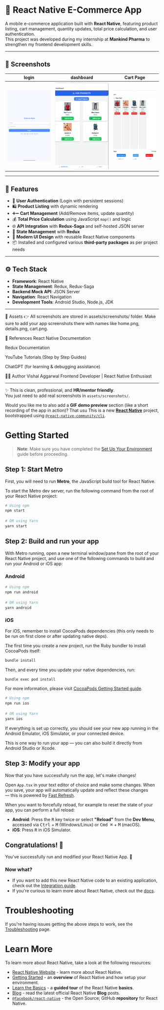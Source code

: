 # 🛒 React Native E-Commerce App

A mobile e-commerce application built with **React Native**, featuring product listing, cart management, quantity updates, total price calculation, and user authentication.  
This project was developed during my internship at **Mankind Pharma** to strengthen my frontend development skills.

---

## 📱 Screenshots

| login | dashboard | Cart Page |
|-------------|----------------|-----------|
| ![LOGIN](assets/screenshot/LOGINPAGE.png) | ![DASHBOARD](assets/screenshot/DASHBOARD.png) | ![Cart](assets/screenshot/CART.png) |

---

## 🚀 Features

- 🔑 **User Authentication** (Login with persistent sessions)  
- 🛍️ **Product Listing** with dynamic rendering  
- ➕➖ **Cart Management** (Add/Remove items, update quantity)  
- 💰 **Total Price Calculation** using JavaScript `map()` and logic  
- 🌐 **API Integration** with **Redux-Saga** and self-hosted JSON server  
- 🔄 **State Management** with **Redux**  
- 🎨 **Modern UI Design** with reusable React Native components  
- 📦 Installed and configured various **third-party packages** as per project needs  

---

## ⚙️ Tech Stack

- **Framework**: React Native  
- **State Management**: Redux, Redux-Saga  
- **Backend Mock API**: JSON Server  
- **Navigation**: React Navigation  
- **Development Tools**: Android Studio, Node.js, JDK  

---

📸 Assets
👉 All screenshots are stored in assets/screenshots/ folder.
Make sure to add your app screenshots there with names like home.png, details.png, cart.png.

🙏 References
React Native Documentation

Redux Documentation

YouTube Tutorials (Step by Step Guides)

ChatGPT (for learning & debugging assistance)

👨‍💻 Author
Vishal Aggarwal
Frontend Developer | React Native Enthusiast

---

✨ This is clean, professional, and **HR/mentor friendly**.  
You just need to add real screenshots in `assets/screenshots/`.  

Would you like me to also add a **GIF demo preview** section (like a short recording of the app in action)? That usu
This is a new [**React Native**](https://reactnative.dev) project, bootstrapped using [`@react-native-community/cli`](https://github.com/react-native-community/cli).

# Getting Started

> **Note**: Make sure you have completed the [Set Up Your Environment](https://reactnative.dev/docs/set-up-your-environment) guide before proceeding.

## Step 1: Start Metro

First, you will need to run **Metro**, the JavaScript build tool for React Native.

To start the Metro dev server, run the following command from the root of your React Native project:

```sh
# Using npm
npm start

# OR using Yarn
yarn start
```

## Step 2: Build and run your app

With Metro running, open a new terminal window/pane from the root of your React Native project, and use one of the following commands to build and run your Android or iOS app:

### Android

```sh
# Using npm
npm run android

# OR using Yarn
yarn android
```

### iOS

For iOS, remember to install CocoaPods dependencies (this only needs to be run on first clone or after updating native deps).

The first time you create a new project, run the Ruby bundler to install CocoaPods itself:

```sh
bundle install
```

Then, and every time you update your native dependencies, run:

```sh
bundle exec pod install
```

For more information, please visit [CocoaPods Getting Started guide](https://guides.cocoapods.org/using/getting-started.html).

```sh
# Using npm
npm run ios

# OR using Yarn
yarn ios
```

If everything is set up correctly, you should see your new app running in the Android Emulator, iOS Simulator, or your connected device.

This is one way to run your app — you can also build it directly from Android Studio or Xcode.

## Step 3: Modify your app

Now that you have successfully run the app, let's make changes!

Open `App.tsx` in your text editor of choice and make some changes. When you save, your app will automatically update and reflect these changes — this is powered by [Fast Refresh](https://reactnative.dev/docs/fast-refresh).

When you want to forcefully reload, for example to reset the state of your app, you can perform a full reload:

- **Android**: Press the <kbd>R</kbd> key twice or select **"Reload"** from the **Dev Menu**, accessed via <kbd>Ctrl</kbd> + <kbd>M</kbd> (Windows/Linux) or <kbd>Cmd ⌘</kbd> + <kbd>M</kbd> (macOS).
- **iOS**: Press <kbd>R</kbd> in iOS Simulator.

## Congratulations! :tada:

You've successfully run and modified your React Native App. :partying_face:

### Now what?

- If you want to add this new React Native code to an existing application, check out the [Integration guide](https://reactnative.dev/docs/integration-with-existing-apps).
- If you're curious to learn more about React Native, check out the [docs](https://reactnative.dev/docs/getting-started).

# Troubleshooting

If you're having issues getting the above steps to work, see the [Troubleshooting](https://reactnative.dev/docs/troubleshooting) page.

# Learn More

To learn more about React Native, take a look at the following resources:

- [React Native Website](https://reactnative.dev) - learn more about React Native.
- [Getting Started](https://reactnative.dev/docs/environment-setup) - an **overview** of React Native and how setup your environment.
- [Learn the Basics](https://reactnative.dev/docs/getting-started) - a **guided tour** of the React Native **basics**.
- [Blog](https://reactnative.dev/blog) - read the latest official React Native **Blog** posts.
- [`@facebook/react-native`](https://github.com/facebook/react-native) - the Open Source; GitHub **repository** for React Native.
